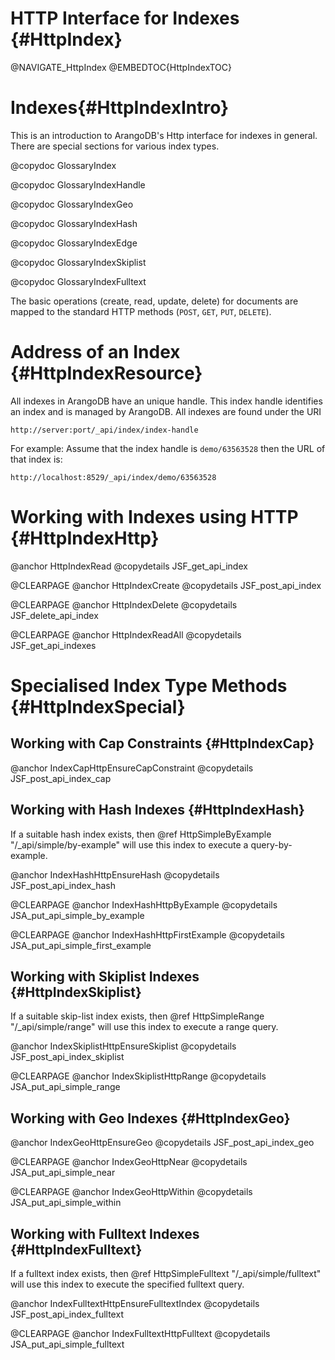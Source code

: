 HTTP Interface for Indexes {#HttpIndex}
=======================================

@NAVIGATE_HttpIndex
@EMBEDTOC{HttpIndexTOC}

Indexes{#HttpIndexIntro}
========================

This is an introduction to ArangoDB's Http interface for indexes in
general. There are special sections for various index types.

@copydoc GlossaryIndex

@copydoc GlossaryIndexHandle

@copydoc GlossaryIndexGeo

@copydoc GlossaryIndexHash

@copydoc GlossaryIndexEdge

@copydoc GlossaryIndexSkiplist

@copydoc GlossaryIndexFulltext

The basic operations (create, read, update, delete) for documents are mapped to
the standard HTTP methods (`POST`, `GET`, `PUT`, `DELETE`).

Address of an Index {#HttpIndexResource}
========================================

All indexes in ArangoDB have an unique handle. This index handle identifies an
index and is managed by ArangoDB. All indexes are found under the URI

    http://server:port/_api/index/index-handle

For example: Assume that the index handle is `demo/63563528` then the URL of
that index is:

    http://localhost:8529/_api/index/demo/63563528

Working with Indexes using HTTP {#HttpIndexHttp}
================================================

@anchor HttpIndexRead
@copydetails JSF_get_api_index

@CLEARPAGE
@anchor HttpIndexCreate
@copydetails JSF_post_api_index

@CLEARPAGE
@anchor HttpIndexDelete
@copydetails JSF_delete_api_index

@CLEARPAGE
@anchor HttpIndexReadAll
@copydetails JSF_get_api_indexes

Specialised Index Type Methods {#HttpIndexSpecial}
==================================================

Working with Cap Constraints {#HttpIndexCap}
--------------------------------------------

@anchor IndexCapHttpEnsureCapConstraint
@copydetails JSF_post_api_index_cap

Working with Hash Indexes {#HttpIndexHash}
------------------------------------------

If a suitable hash index exists, then @ref HttpSimpleByExample
"/_api/simple/by-example" will use this index to execute a query-by-example.

@anchor IndexHashHttpEnsureHash
@copydetails JSF_post_api_index_hash

@CLEARPAGE
@anchor IndexHashHttpByExample
@copydetails JSA_put_api_simple_by_example

@CLEARPAGE
@anchor IndexHashHttpFirstExample
@copydetails JSA_put_api_simple_first_example

Working with Skiplist Indexes {#HttpIndexSkiplist}
--------------------------------------------------

If a suitable skip-list index exists, then @ref HttpSimpleRange
"/_api/simple/range" will use this index to execute a range query.

@anchor IndexSkiplistHttpEnsureSkiplist
@copydetails JSF_post_api_index_skiplist

@CLEARPAGE
@anchor IndexSkiplistHttpRange
@copydetails JSA_put_api_simple_range

Working with Geo Indexes {#HttpIndexGeo}
----------------------------------------

@anchor IndexGeoHttpEnsureGeo
@copydetails JSF_post_api_index_geo

@CLEARPAGE
@anchor IndexGeoHttpNear
@copydetails JSA_put_api_simple_near

@CLEARPAGE
@anchor IndexGeoHttpWithin
@copydetails JSA_put_api_simple_within

Working with Fulltext Indexes {#HttpIndexFulltext}
--------------------------------------------------

If a fulltext index exists, then @ref HttpSimpleFulltext
"/_api/simple/fulltext" will use this index to execute the specified
fulltext query.

@anchor IndexFulltextHttpEnsureFulltextIndex
@copydetails JSF_post_api_index_fulltext

@CLEARPAGE
@anchor IndexFulltextHttpFulltext
@copydetails JSA_put_api_simple_fulltext

